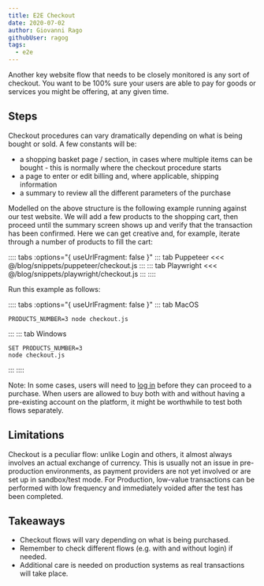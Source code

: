 ```yaml
---
title: E2E Checkout
date: 2020-07-02
author: Giovanni Rago
githubUser: ragog
tags: 
  - e2e
---
```


Another key website flow that needs to be closely monitored is any sort of checkout. You want to be 100% sure your users are able to pay for goods or services you might be offering, at any given time.

## Steps

Checkout procedures can vary dramatically depending on what is being bought or sold. A few constants will be:
* a shopping basket page / section, in cases where multiple items can be bought - this is normally where the checkout procedure starts
* a page to enter or edit billing and, where applicable, shipping information
* a summary to review all the different parameters of the purchase

Modelled on the above structure is the following example running against our test website. We will add a few products to the shopping cart, then proceed until the summary screen shows up and verify that the transaction has been confirmed. Here we can get creative and, for example, iterate through a number of products to fill the cart:

:::: tabs :options="{ useUrlFragment: false }"
::: tab Puppeteer 
<<< @/blog/snippets/puppeteer/checkout.js
:::
::: tab Playwright
<<< @/blog/snippets/playwright/checkout.js
:::
::::

Run this example as follows:

:::: tabs :options="{ useUrlFragment: false }"
::: tab MacOS
```shell script
PRODUCTS_NUMBER=3 node checkout.js
```
:::
::: tab Windows
```shell script
SET PRODUCTS_NUMBER=3
node checkout.js
```
:::
::::

Note: In some cases, users will need to [log in](/2020/06/25/_25-06-2020-e2e-login) before they can proceed to a purchase. When users are allowed to buy both with and without having a pre-existing account on the platform, it might be worthwhile to test both flows separately.

## Limitations

Checkout is a peculiar flow: unlike Login and others, it almost always involves an actual exchange of currency. This is usually not an issue in pre-production environments, as payment providers are not yet involved or are set up in sandbox/test mode. For Production, low-value transactions can be performed with low frequency and immediately voided after the test has been completed.

## Takeaways
- Checkout flows will vary depending on what is being purchased.
- Remember to check different flows (e.g. with and without login) if needed.
- Additional care is needed on production systems as real transactions will take place.
